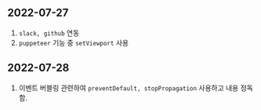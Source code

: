 ## 2022-07-27

1. `slack, github` 연동
2. `puppeteer` 기능 중 `setViewport` 사용

## 2022-07-28

1. 이벤트 버블링 관련하여 `preventDefault, stopPropagation` 사용하고 내용 정독함.

